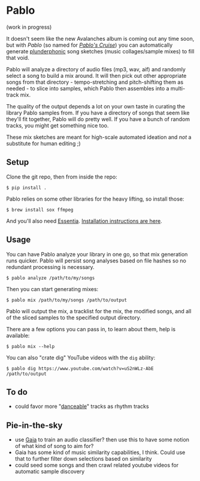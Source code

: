 # Pablo

(work in progress)

It doesn't seem like the new Avalanches album is coming out any time soon, but with _Pablo_ (so named for [_Pablo's Cruise_](https://www.youtube.com/watch?v=7Ry8M8M-ICg)) you can automatically generate [plunderphonic](https://en.wikipedia.org/wiki/Plunderphonics) song sketches (music collages/sample mixes) to fill that void.

Pablo will analyze a directory of audio files (mp3, wav, aif) and randomly select a song to build a mix around. It will then pick out other appropriate songs from that directory - tempo-stretching and pitch-shifting them as needed - to slice into samples, which Pablo then assembles into a multi-track mix.

The quality of the output depends a lot on your own taste in curating the library Pablo samples from. If you have a directory of songs that seem like they'll fit together, Pablo will do pretty well. If you have a bunch of random tracks, you might get something nice too.

These mix sketches are meant for high-scale automated ideation and _not_ a substitute for human editing ;)


## Setup

Clone the git repo, then from inside the repo:

    $ pip install .

Pablo relies on some other libraries for the heavy lifting, so install those:

    $ brew install sox ffmpeg

And you'll also need [Essentia](http://essentia.upf.edu/documentation/installing.html). [Installation instructions are here](http://essentia.upf.edu/documentation/installing.html).


## Usage

You can have Pablo analyze your library in one go, so that mix generation runs quicker. Pablo will persist song analyses based on file hashes so no redundant processing is necessary.

    $ pablo analyze /path/to/my/songs

Then you can start generating mixes:

    $ pablo mix /path/to/my/songs /path/to/output

Pablo will output the mix, a tracklist for the mix, the modified songs, and all of the sliced samples to the specified output directory.

There are a few options you can pass in, to learn about them, help is available:

    $ pablo mix --help

You can also "crate dig" YouTube videos with the `dig` ability:

    $ pablo dig https://www.youtube.com/watch?v=uS2nWLz-AbE /path/to/output


## To do

- could favor more "[danceable](http://essentia.upf.edu/documentation/reference/std_Danceability.html)" tracks as rhythm tracks


## Pie-in-the-sky

- use [Gaia](https://github.com/MTG/gaia/tree/master/src/bindings/pygaia/scripts/classification) to train an audio classifier? then use this to have some notion of what kind of song to aim for?
- Gaia has some kind of music similarity capabilities, I think. Could use that to further filter down selections based on similarity
- could seed some songs and then crawl related youtube videos for automatic sample discovery
